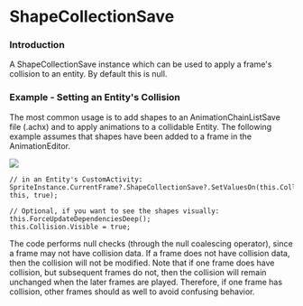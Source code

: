# ShapeCollectionSave

### Introduction

A ShapeCollectionSave instance which can be used to apply a frame's collision to an entity. By default this is null.

### Example - Setting an Entity's Collision

The most common usage is to add shapes to an AnimationChainListSave file (.achx) and to apply animations to a collidable Entity. The following example assumes that shapes have been added to a frame in the AnimationEditor.

![](../../../../../.gitbook/assets/2022-07-img\_62db40e692943.png)

```
// in an Entity's CustomActivity:
SpriteInstance.CurrentFrame?.ShapeCollectionSave?.SetValuesOn(this.Collision, this, true);

// Optional, if you want to see the shapes visually:
this.ForceUpdateDependenciesDeep();
this.Collision.Visible = true;
```

The code performs null checks (through the null coalescing operator), since a frame may not have collision data. If a frame does not have collision data, then the collision will not be modified. Note that if one frame does have collision, but subsequent frames do not, then the collision will remain unchanged when the later frames are played. Therefore, if one frame has collision, other frames should as well to avoid confusing behavior.
